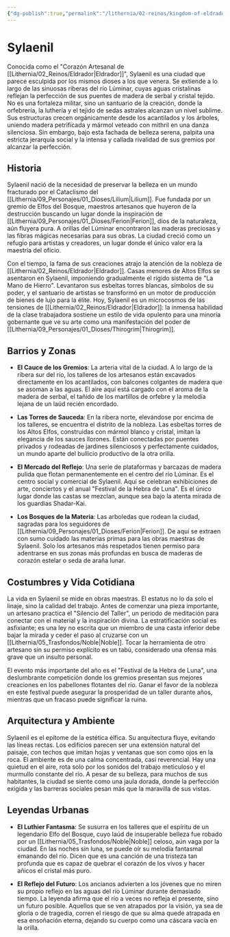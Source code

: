 ```yaml
---
{"dg-publish":true,"permalink":"/lithernia/02-reinos/kingdom-of-eldrador/sylaenil/","title":"Sylaenil","tags":["lithernia","ciudad","Eldrador"]}
---
```


# Sylaenil

Conocida como el "Corazón Artesanal de [[Lithernia/02_Reinos/Eldrador\|Eldrador]]", Sylaenil es una ciudad que parece esculpida por los mismos dioses a los que venera. Se extiende a lo largo de las sinuosas riberas del río Lúminar, cuyas aguas cristalinas reflejan la perfección de sus puentes de madera de serbal y cristal tejido. No es una fortaleza militar, sino un santuario de la creación, donde la orfebrería, la luthería y el tejido de sedas astrales alcanzan un nivel sublime. Sus estructuras crecen orgánicamente desde los acantilados y los árboles, uniendo madera petrificada y mármol veteado con mithril en una danza silenciosa. Sin embargo, bajo esta fachada de belleza serena, palpita una estricta jerarquía social y la intensa y callada rivalidad de sus gremios por alcanzar la perfección.

## Historia

Sylaenil nació de la necesidad de preservar la belleza en un mundo fracturado por el Cataclismo del [[Lithernia/09_Personajes/01_Dioses/Lilium\|Lilium]]. Fue fundada por un gremio de Elfos del Bosque, maestros artesanos que huyeron de la destrucción buscando un lugar donde la inspiración de [[Lithernia/09_Personajes/01_Dioses/Ferion\|Ferion]], dios de la naturaleza, aún fluyera pura. A orillas del Lúminar encontraron las maderas preciosas y las fibras mágicas necesarias para sus obras. La ciudad creció como un refugio para artistas y creadores, un lugar donde el único valor era la maestría del oficio.

Con el tiempo, la fama de sus creaciones atrajo la atención de la nobleza de [[Lithernia/02_Reinos/Eldrador\|Eldrador]]. Casas menores de Altos Elfos se asentaron en Sylaenil, imponiendo gradualmente el rígido sistema de "La Mano de Hierro". Levantaron sus esbeltas torres blancas, símbolos de su poder, y el santuario de artistas se transformó en un motor de producción de bienes de lujo para la élite. Hoy, Sylaenil es un microcosmos de las tensiones de [[Lithernia/02_Reinos/Eldrador\|Eldrador]]: la inmensa habilidad de la clase trabajadora sostiene un estilo de vida opulento para una minoría gobernante que ve su arte como una manifestación del poder de [[Lithernia/09_Personajes/01_Dioses/Thirogrim\|Thirogrim]].

## Barrios y Zonas

- **El Cauce de los Gremios**: La arteria vital de la ciudad. A lo largo de la ribera sur del río, los talleres de los artesanos están excavados directamente en los acantilados, con balcones colgantes de madera que se asoman a las aguas. El aire aquí está cargado con el aroma de la madera de serbal, el tañido de los martillos de orfebre y la melodía lejana de un laúd recién encordado.

- **Las Torres de Sauceda**: En la ribera norte, elevándose por encima de los talleres, se encuentra el distrito de la nobleza. Las esbeltas torres de los Altos Elfos, construidas con mármol blanco y cristal, imitan la elegancia de los sauces llorones. Están conectadas por puentes privados y rodeadas de jardines silenciosos y perfectamente cuidados, un mundo aparte del bullicio productivo de la otra orilla.

- **El Mercado del Reflejo**: Una serie de plataformas y barcazas de madera pulida que flotan permanentemente en el centro del río Lúminar. Es el centro social y comercial de Sylaenil. Aquí se celebran exhibiciones de arte, conciertos y el anual "Festival de la Hebra de Luna". Es el único lugar donde las castas se mezclan, aunque sea bajo la atenta mirada de los guardias Shadar-Kai.

- **Los Bosques de la Materia**: Las arboledas que rodean la ciudad, sagradas para los seguidores de [[Lithernia/09_Personajes/01_Dioses/Ferion\|Ferion]]. De aquí se extraen con sumo cuidado las materias primas para las obras maestras de Sylaenil. Solo los artesanos más respetados tienen permiso para adentrarse en sus zonas más profundas en busca de maderas de corazón estelar o seda de araña lunar.

## Costumbres y Vida Cotidiana

La vida en Sylaenil se mide en obras maestras. El estatus no lo da solo el linaje, sino la calidad del trabajo. Antes de comenzar una pieza importante, un artesano practica el "Silencio del Taller", un periodo de meditación para conectar con el material y la inspiración divina. La estratificación social es asfixiante; es una ley no escrita que un miembro de una casta inferior debe bajar la mirada y ceder el paso al cruzarse con un [[Lithernia/05_Trasfondos/Noble\|Noble]]. Tocar la herramienta de otro artesano sin su permiso explícito es un tabú, considerado una ofensa más grave que un insulto personal.

El evento más importante del año es el "Festival de la Hebra de Luna", una deslumbrante competición donde los gremios presentan sus mejores creaciones en los pabellones flotantes del río. Ganar el favor de la nobleza en este festival puede asegurar la prosperidad de un taller durante años, mientras que un fracaso puede significar la ruina.

## Arquitectura y Ambiente

Sylaenil es el epítome de la estética élfica. Su arquitectura fluye, evitando las líneas rectas. Los edificios parecen ser una extensión natural del paisaje, con techos que imitan hojas y ventanas que son como ojos en la roca. El ambiente es de una calma concentrada, casi reverencial. Hay una quietud en el aire, rota solo por los sonidos del trabajo meticuloso y el murmullo constante del río. A pesar de su belleza, para muchos de sus habitantes, la ciudad se siente como una jaula dorada, donde la perfección exigida y las barreras sociales pesan más que la maravilla de sus vistas.

## Leyendas Urbanas

- **El Luthier Fantasma**: Se susurra en los talleres que el espíritu de un legendario Elfo del Bosque, cuyo laúd de insuperable belleza fue robado por un [[Lithernia/05_Trasfondos/Noble\|Noble]] celoso, aún vaga por la ciudad. En las noches sin luna, se puede oír su melodía fantasmal emanando del río. Dicen que es una canción de una tristeza tan profunda que es capaz de quebrar el corazón de los vivos y hacer añicos el cristal más puro.

- **El Reflejo del Futuro**: Los ancianos advierten a los jóvenes que no miren su propio reflejo en las aguas del río Lúminar durante demasiado tiempo. La leyenda afirma que el río a veces no refleja el presente, sino un futuro posible. Aquellos que se ven atrapados por la visión, ya sea de gloria o de tragedia, corren el riesgo de que su alma quede atrapada en esa ensoñación eterna, dejando su cuerpo como una cáscara vacía en la orilla.